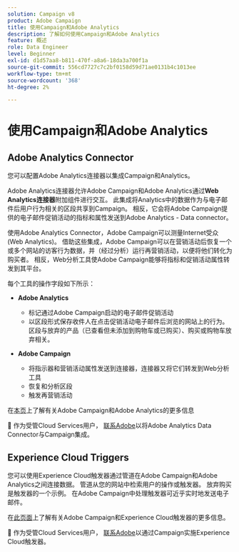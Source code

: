 ```yaml
---
solution: Campaign v8
product: Adobe Campaign
title: 使用Campaign和Adobe Analytics
description: 了解如何使用Campaign和Adobe Analytics
feature: 概述
role: Data Engineer
level: Beginner
exl-id: d1d57aa8-b811-470f-a8a6-18da3a700f1a
source-git-commit: 556cd7727c7c2bf0158d59d71ae0131b4c1013ee
workflow-type: tm+mt
source-wordcount: '368'
ht-degree: 2%

---
```


# 使用Campaign和Adobe Analytics


## Adobe Analytics Connector

您可以配置Adobe Analytics连接器以集成Campaign和Analytics。

Adobe Analytics连接器允许Adobe Campaign和Adobe Analytics通过&#x200B;**Web Analytics连接器**&#x200B;附加组件进行交互。 此集成将Analytics中的数据作为与电子邮件后用户行为相关的区段共享到Campaign。 相反，它会将Adobe Campaign提供的电子邮件促销活动的指标和属性发送到Adobe Analytics - Data connector。

使用Adobe Analytics Connector，Adobe Campaign可以测量Internet受众(Web Analytics)。 借助这些集成，Adobe Campaign可以在营销活动后恢复一个或多个网站的访客行为数据，并（经过分析）运行再营销活动，以便将他们转化为购买者。 相反，Web分析工具使Adobe Campaign能够将指标和促销活动属性转发到其平台。

每个工具的操作字段如下所示：

* **Adobe Analytics**

   * 标记通过Adobe Campaign启动的电子邮件促销活动
   * 以区段形式保存收件人在点击促销活动电子邮件后浏览的网站上的行为。 区段与放弃的产品（已查看但未添加到购物车或已购买）、购买或购物车放弃相关。

* **Adobe Campaign**

   * 将指示器和营销活动属性发送到连接器，连接器又将它们转发到Web分析工具
   * 恢复和分析区段
   * 触发再营销活动

在[本页](https://experienceleague.adobe.com/docs/campaign-classic/using/getting-started/connectors/adobe-analytics-data-connector.html)上了解有关Adobe Campaign和Adobe Analytics的更多信息

:speech_balloon: 作为受管Cloud Services用户， [联系Adobe](../start/campaign-faq.md#support)以将Adobe Analytics Data Connector与Campaign集成。


## Experience Cloud Triggers

您可以使用Experience Cloud触发器通过管道在Adobe Campaign和Adobe Analytics之间连接数据。 管道从您的网站中检索用户的操作或触发器。 放弃购买是触发器的一个示例。 在Adobe Campaign中处理触发器可近乎实时地发送电子邮件。

在[此页面](https://experienceleague.adobe.com/docs/campaign-classic/using/integrating-with-adobe-experience-cloud/experience-triggers/about-triggers.html?lang=en)上了解有关Adobe Campaign和Experience Cloud触发器的更多信息。

:speech_balloon: 作为受管Cloud Services用户， [联系Adobe](../start/campaign-faq.md#support)以通过Campaign实施Experience Cloud触发器。
